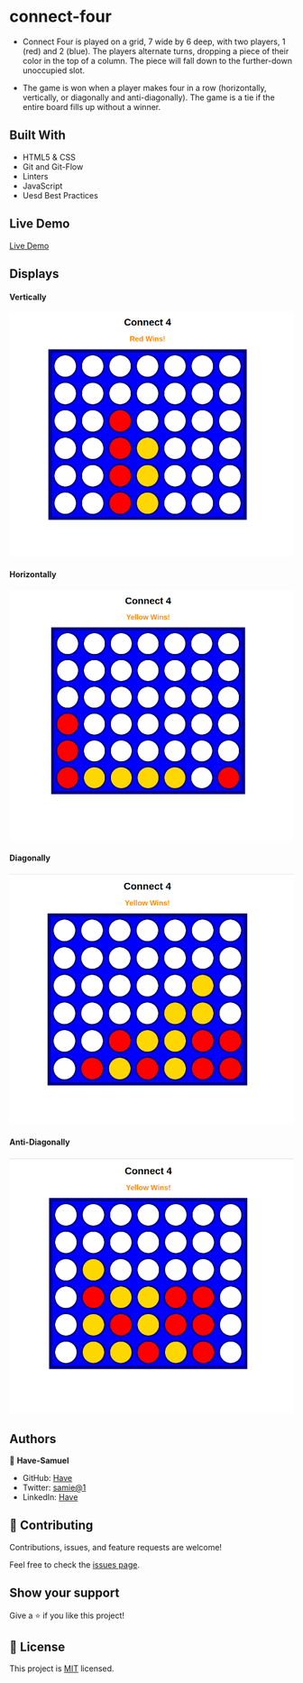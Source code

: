 # connect-four

- Connect Four is played on a grid, 7 wide by 6 deep, with two players, 1 (red) and 2 (blue). The players alternate turns, dropping a piece of their color in the top of a column. The piece will fall down to the further-down unoccupied slot.

- The game is won when a player makes four in a row (horizontally, vertically, or diagonally and anti-diagonally). The game is a tie if the entire board fills up without a winner.

## Built With

- HTML5 & CSS
- Git and Git-Flow
- Linters
- JavaScript
- Uesd Best Practices

## Live Demo

[Live Demo](https://connect-44.netlify.app/)

## Displays
#### Vertically
![screenshot](./images/Connect-41.png)
#### Horizontally
![screenshot](./images/Connect-42.png)
#### Diagonally
![screenshot](./images/Connect-43.png)
#### Anti-Diagonally
![screenshot](./images/Connect-44.png)

## Authors

👤 **Have-Samuel**

- GitHub: [Have](https://github.com/Have-Samuel)
- Twitter: [samie@1](https://twitter.com/samhave1)
- LinkedIn: [Have](https://www.linkedin.com/in/have-samuel/)

## 🤝 Contributing

Contributions, issues, and feature requests are welcome!

Feel free to check the [issues page](https://github.com/Have-Samuel/connect-fourTrl/issues).

## Show your support

Give a ⭐️ if you like this project!
## 📝 License

This project is [MIT](./MIT.md) licensed.